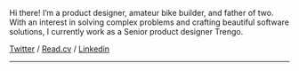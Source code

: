 Hi there! I’m a product designer, amateur bike builder, and father of two. With an interest in solving complex problems and crafting beautiful software solutions, I currently work as a Senior product designer Trengo.

[Twitter](https://x.com/jeffvansteijn) /  [Read.cv](https://read.cv/jefff) / [Linkedin](https://linkedin.com/jeffvansteijn)

---
